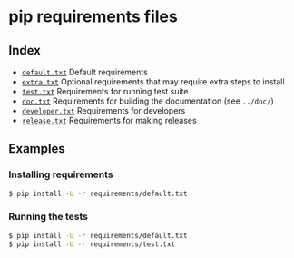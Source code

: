 # pip requirements files

## Index

- [`default.txt`](default.txt)
  Default requirements
- [`extra.txt`](extra.txt)
  Optional requirements that may require extra steps to install
- [`test.txt`](test.txt)
  Requirements for running test suite
- [`doc.txt`](doc.txt)
  Requirements for building the documentation (see `../doc/`)
- [`developer.txt`](developer.txt)
  Requirements for developers
- [`release.txt`](release.txt)
  Requirements for making releases

## Examples

### Installing requirements

```bash
$ pip install -U -r requirements/default.txt
```

### Running the tests

```bash
$ pip install -U -r requirements/default.txt
$ pip install -U -r requirements/test.txt
```
